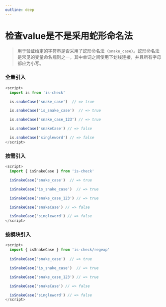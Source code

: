 ```yaml
---
outline: deep
---
```


# 检查value是不是采用蛇形命名法

> 用于验证给定的字符串是否采用了蛇形命名法（`snake_case`）。蛇形命名法是常见的变量命名规则之一，其中单词之间使用下划线连接，并且所有字母都应为小写。

### 全量引入
```javascript
<script>
  import is from 'is-check'

  is.snakeCase('snake_case')  // => true

  is.snakeCase('is_snake_case')  // => true

  is.snakeCase('snake_case_123') // => true

  is.snakeCase('snakeCase') // => false

  is.snakeCase('singleword') // => false
</script>
````
### 按需引入
```javascript
<script>
  import { isSnakeCase } from 'is-check'

  isSnakeCase('snake_case')  // => true

  isSnakeCase('is_snake_case')  // => true

  isSnakeCase('snake_case_123') // => true

  isSnakeCase('snakeCase') // => false

  isSnakeCase('singleword') // => false
</script>
````
### 按模块引入
```javascript
<script>
  import { isSnakeCase } from 'is-check/regexp'
  
  isSnakeCase('snake_case')  // => true

  isSnakeCase('is_snake_case')  // => true

  isSnakeCase('snake_case_123') // => true

  isSnakeCase('snakeCase') // => false

  isSnakeCase('singleword') // => false
</script>
````
